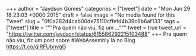 
+++
author = "Jaydson Gomes"
categories = ["tweet"]
date = "Mon Jun 29 18:23:03 +0000 2015"
draft = false
image = "No media found for this Tweet"
slug = "0f0a282d4cab00de75110cffefd4b39c6b6af133"
tags = ["tweet"]
title = """Pra quem não viu, fiz um ..."""
tweet = true
tweet_url = "https://twitter.com/jaydson/status/615586292215103488"
+++
Pra quem não viu, fiz um post sobre #WebAssembly lá no Blog https://t.co/qIRFUbnvgG
